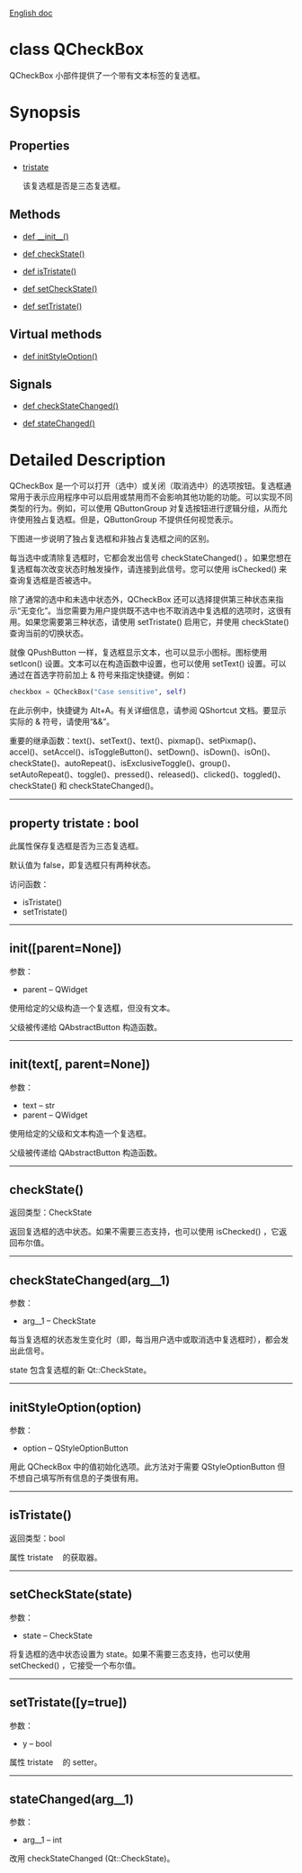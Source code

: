
[English doc](QCheckBox.md)

# class QCheckBox

QCheckBox 小部件提供了一个带有文本标签的复选框。


# Synopsis

## Properties

- [tristate](#property-tristate--bool)

    该复选框是否是三态复选框。


## Methods

- [def \_\_init__()](#initparentnone)

- [def checkState()](#checkstate)

- [def isTristate()](#istristate)

- [def setCheckState()](#setcheckstatestate)

- [def setTristate()](#settristateytrue)


## Virtual methods

- [def initStyleOption()](#initstyleoptionoption)


## Signals

- [def checkStateChanged()](#checkstatechangedarg__1)

- [def stateChanged()](#statechangedarg__1)


# Detailed Description

QCheckBox 是一个可以打开（选中）或关闭（取消选中）的选项按钮。复选框通常用于表示应用程序中可以启用或禁用而不会影响其他功能的功能。可以实现不同类型的行为。例如，可以使用 QButtonGroup 对复选按钮进行逻辑分组，从而允许使用独占复选框。但是，QButtonGroup 不提供任何视觉表示。

下图进一步说明了独占复选框和非独占复选框之间的区别。

每当选中或清除复选框时，它都会发出信号 checkStateChanged() 。如果您想在复选框每次改变状态时触发操作，请连接到此信号。您可以使用 isChecked() 来查询复选框是否被选中。

除了通常的选中和未选中状态外，QCheckBox 还可以选择提供第三种状态来指示“无变化”。当您需要为用户提供既不选中也不取消选中复选框的选项时，这很有用。如果您需要第三种状态，请使用 setTristate() 启用它，并使用 checkState() 查询当前的切换状态。

就像 QPushButton 一样，复选框显示文本，也可以显示小图标。图标使用 setIcon() 设置。文本可以在构造函数中设置，也可以使用 setText() 设置。可以通过在首选字符前加上 & 符号来指定快捷键。例如：

```python
checkbox = QCheckBox("Case sensitive", self)
```

在此示例中，快捷键为 Alt+A。有关详细信息，请参阅 QShortcut 文档。要显示实际的 & 符号，请使用“&&”。

重要的继承函数：text()、setText()、text()、pixmap()、setPixmap()、accel()、setAccel()、isToggleButton()、setDown()、isDown()、isOn()、checkState()、autoRepeat()、isExclusiveToggle()、group()、setAutoRepeat()、toggle()、pressed()、released()、clicked()、toggled()、checkState() 和 checkStateChanged()。


--------------------------------
## property tristate : bool

此属性保存复选框是否为三态复选框。

默认值为 false，即复选框只有两种状态。

访问函数：

- isTristate()
- setTristate()


--------------------------------
## __init__([parent=None])

参数：

- parent – QWidget

使用给定的父级构造一个复选框，但没有文本。

父级被传递给 QAbstractButton 构造函数。


--------------------------------
## __init__(text[, parent=None])

参数：

- text – str
- parent – QWidget

使用给定的父级和文本构造一个复选框。

父级被传递给 QAbstractButton 构造函数。


--------------------------------
## checkState()

返回类型：CheckState

返回复选框的选中状态。如果不需要三态支持，也可以使用 isChecked() ，它返回布尔值。


--------------------------------
## checkStateChanged(arg__1)

参数：

- arg__1 – CheckState

每当复选框的状态发生变化时（即，每当用户选中或取消选中复选框时），都会发出此信号。

state 包含复选框的新 Qt::CheckState。


--------------------------------
## initStyleOption(option)

参数：

- option – QStyleOptionButton

用此 QCheckBox 中的值初始化选项。此方法对于需要 QStyleOptionButton 但不想自己填写所有信息的子类很有用。


--------------------------------
## isTristate()

返回类型：bool

属性 tristateᅟ 的获取器。


--------------------------------
## setCheckState(state)

参数：

- state – CheckState

将复选框的选中状态设置为 state。如果不需要三态支持，也可以使用 setChecked() ，它接受一个布尔值。


--------------------------------
## setTristate([y=true])

参数：

- y – bool

属性 tristateᅟ 的 setter。


--------------------------------
## stateChanged(arg__1)

参数：

- arg__1 – int

改用 checkStateChanged (Qt::CheckState)。
